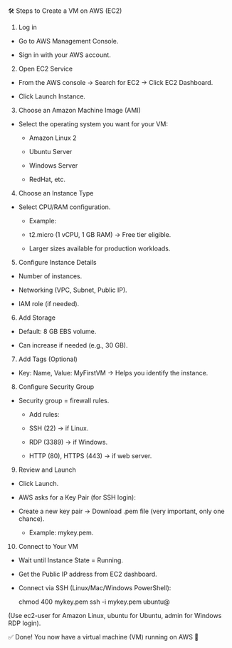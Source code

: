 🛠️ Steps to Create a VM on AWS (EC2)
1. Log in

  - Go to AWS Management Console.
  
  - Sign in with your AWS account.

2. Open EC2 Service

  - From the AWS console → Search for EC2 → Click EC2 Dashboard.
  
  - Click Launch Instance.

3. Choose an Amazon Machine Image (AMI)

  - Select the operating system you want for your VM:
  
    - Amazon Linux 2
    
    - Ubuntu Server
    
    - Windows Server
    
    - RedHat, etc.

4. Choose an Instance Type

  - Select CPU/RAM configuration.
  
    - Example:
  
    - t2.micro (1 vCPU, 1 GB RAM) → Free tier eligible.
  
    - Larger sizes available for production workloads.

5. Configure Instance Details

  - Number of instances.
  
  - Networking (VPC, Subnet, Public IP).
  
  - IAM role (if needed).

6. Add Storage

  - Default: 8 GB EBS volume.
  
  - Can increase if needed (e.g., 30 GB).

7. Add Tags (Optional)

  - Key: Name, Value: MyFirstVM → Helps you identify the instance.

8. Configure Security Group

  - Security group = firewall rules.
  
    - Add rules:
  
    - SSH (22) → if Linux.
  
    - RDP (3389) → if Windows.
  
    - HTTP (80), HTTPS (443) → if web server.

9. Review and Launch

  - Click Launch.

  - AWS asks for a Key Pair (for SSH login):

  - Create a new key pair → Download .pem file (very important, only one chance).

    - Example: mykey.pem.

10. Connect to Your VM

  - Wait until Instance State = Running.
  
  - Get the Public IP address from EC2 dashboard.
  
  - Connect via SSH (Linux/Mac/Windows PowerShell):
  
      chmod 400 mykey.pem
      ssh -i mykey.pem ubuntu@<EC2-PUBLIC-IP>
  
  
  (Use ec2-user for Amazon Linux, ubuntu for Ubuntu, admin for Windows RDP login).

✅ Done! You now have a virtual machine (VM) running on AWS 🎉

